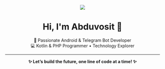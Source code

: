 <p align="center">
  <img src="https://readme-typing-svg.herokuapp.com?color=22FF00&size=25&center=true&vCenter=true&width=500&lines=Welcome+to+my+GitHub" />
</p>

<h1 align="center">Hi, I'm Abduvosit 👋</h1>

<p align="center">
  🚀 Passionate Android & Telegram Bot Developer <br>
  💻 Kotlin & PHP Programmer • Technology Explorer
</p>

---

<p align="center">
  <strong>✨ Let’s build the future, one line of code at a time! ✨</strong>
</p>
